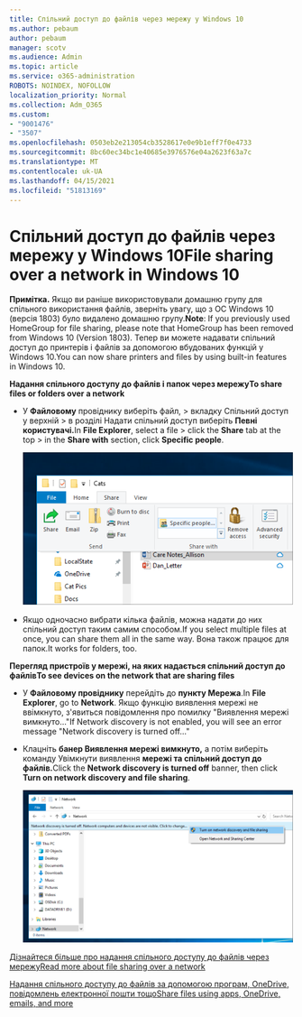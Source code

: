 ```yaml
---
title: Спільний доступ до файлів через мережу у Windows 10
ms.author: pebaum
author: pebaum
manager: scotv
ms.audience: Admin
ms.topic: article
ms.service: o365-administration
ROBOTS: NOINDEX, NOFOLLOW
localization_priority: Normal
ms.collection: Adm_O365
ms.custom:
- "9001476"
- "3507"
ms.openlocfilehash: 0503eb2e213054cb3528617e0e9b1eff7f0e4733
ms.sourcegitcommit: 8bc60ec34bc1e40685e3976576e04a2623f63a7c
ms.translationtype: MT
ms.contentlocale: uk-UA
ms.lasthandoff: 04/15/2021
ms.locfileid: "51813169"
---
```

# <a name="file-sharing-over-a-network-in-windows-10"></a><span data-ttu-id="5c028-102">Спільний доступ до файлів через мережу у Windows 10</span><span class="sxs-lookup"><span data-stu-id="5c028-102">File sharing over a network in Windows 10</span></span>

<span data-ttu-id="5c028-103">**Примітка.** Якщо ви раніше використовували домашню групу для спільного використання файлів, зверніть увагу, що з ОС Windows 10 (версія 1803) було видалено домашню групу.</span><span class="sxs-lookup"><span data-stu-id="5c028-103">**Note**: If you previously used HomeGroup for file sharing, please note that HomeGroup has been removed from Windows 10 (Version 1803).</span></span> <span data-ttu-id="5c028-104">Тепер ви можете надавати спільний доступ до принтерів і файлів за допомогою вбудованих функцій у Windows 10.</span><span class="sxs-lookup"><span data-stu-id="5c028-104">You can now share printers and files by using built-in features in Windows 10.</span></span>

<span data-ttu-id="5c028-105">**Надання спільного доступу до файлів і папок через мережу**</span><span class="sxs-lookup"><span data-stu-id="5c028-105">**To share files or folders over a network**</span></span>

- <span data-ttu-id="5c028-106">У **Файловому** провіднику виберіть  файл, > вкладку Спільний доступ  у верхній > в розділі Надати спільний доступ виберіть **Певні користувачі.**</span><span class="sxs-lookup"><span data-stu-id="5c028-106">In **File Explorer**, select a file > click the **Share** tab at the top > in the **Share with** section, click **Specific people**.</span></span>

    ![Надання спільного доступу до файлу певним користувачам.](media/share-with-specific-people.png)
          
- <span data-ttu-id="5c028-108">Якщо одночасно вибрати кілька файлів, можна надати до них спільний доступ таким самим способом.</span><span class="sxs-lookup"><span data-stu-id="5c028-108">If you select multiple files at once, you can share them all in the same way.</span></span> <span data-ttu-id="5c028-109">Вона також працює для папок.</span><span class="sxs-lookup"><span data-stu-id="5c028-109">It works for folders, too.</span></span>

<span data-ttu-id="5c028-110">**Перегляд пристроїв у мережі, на яких надається спільний доступ до файлів**</span><span class="sxs-lookup"><span data-stu-id="5c028-110">**To see devices on the network that are sharing files**</span></span>

- <span data-ttu-id="5c028-111">У **Файловому провіднику** перейдіть до **пункту Мережа**.</span><span class="sxs-lookup"><span data-stu-id="5c028-111">In **File Explorer**, go to **Network**.</span></span> <span data-ttu-id="5c028-112">Якщо функцію виявлення мережі не ввімкнуто, з'явиться повідомлення про помилку "Виявлення мережі вимкнуто..."</span><span class="sxs-lookup"><span data-stu-id="5c028-112">If Network discovery is not enabled, you will see an error message "Network discovery is turned off..."</span></span>

- <span data-ttu-id="5c028-113">Клацніть **банер Виявлення мережі вимкнуто,** а потім виберіть команду Увімкнути виявлення **мережі та спільний доступ до файлів.**</span><span class="sxs-lookup"><span data-stu-id="5c028-113">Click the **Network discovery is turned off** banner, then click **Turn on network discovery and file sharing**.</span></span>

    ![Увімкніть надання спільного доступу до файлів і виявлення мережі.](media/turn-on-network-discovery.png)

[<span data-ttu-id="5c028-115">Дізнайтеся більше про надання спільного доступу до файлів через мережу</span><span class="sxs-lookup"><span data-stu-id="5c028-115">Read more about file sharing over a network</span></span>](https://support.microsoft.com/help/4092694/windows-10-file-sharing-over-a-network)

[<span data-ttu-id="5c028-116">Надання спільного доступу до файлів за допомогою програм, OneDrive, повідомлень електронної пошти тощо</span><span class="sxs-lookup"><span data-stu-id="5c028-116">Share files using apps, OneDrive, emails, and more</span></span>](https://support.microsoft.com/help/4027674/windows-10-share-files-in-file-explorer)
